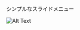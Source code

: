 シンプルなスライドメニュー

![Alt Text](http://kentar0u.sakura.ne.jp/wordpress/wp-content/uploads/2015/03/SlideMenu_.gif)
